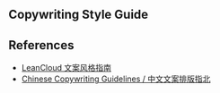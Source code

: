 ## Copywriting Style Guide

## References
- [LeanCloud 文案风格指南](https://open.leancloud.cn/copywriting-style-guide.html)
- [Chinese Copywriting Guidelines / 中文文案排版指北](https://github.com/sparanoid/chinese-copywriting-guidelines)
